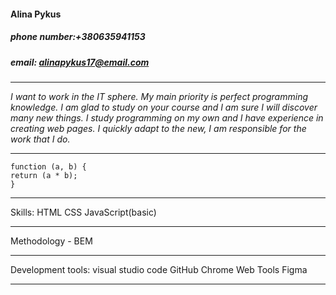 #### Alina Pykus
##### phone number:+380635941153
##### email: alinapykus17@email.com

---
_I want to work in the IT sphere.
My main priority is perfect programming knowledge.
I am glad to study on your course and I am sure I will discover many new things.
I study programming on my own and I have experience in creating web pages.
I quickly adapt to the new, I am responsible for the work that I do._

---
```
function (a, b) {
return (a * b);
}
```
---
Skills:
HTML
CSS
JavaScript(basic)

---
Methodology - BEM

---
Development tools:
visual studio code
GitHub
Chrome Web Tools
Figma

---
